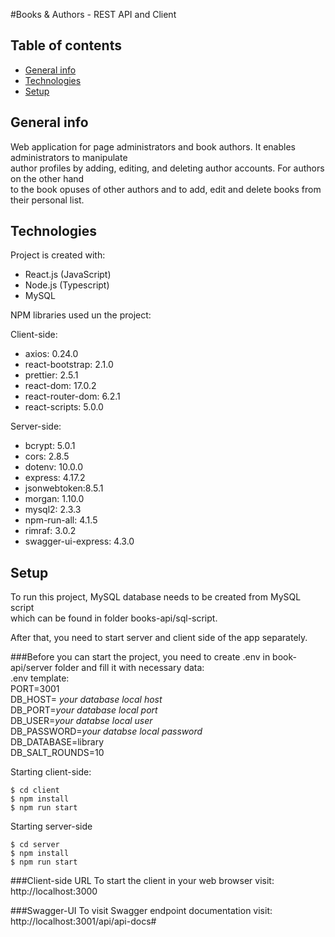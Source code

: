 #Books & Authors - REST API and Client

## Table of contents
* [General info](#general-info)
* [Technologies](#technologies)
* [Setup](#setup)

## General info
Web application for page administrators and book authors. It enables administrators to manipulate </br>
author profiles by adding, editing, and deleting author accounts. For authors on the other hand</br>
to the book opuses of other authors and to add, edit and delete books from their personal list.</br>

## Technologies
Project is created with:
* React.js (JavaScript)
* Node.js (Typescript)
* MySQL

NPM libraries used un the project:

Client-side:
* axios: 0.24.0
* react-bootstrap: 2.1.0
* prettier: 2.5.1 
* react-dom: 17.0.2
* react-router-dom: 6.2.1 
* react-scripts: 5.0.0

Server-side:
* bcrypt: 5.0.1
* cors: 2.8.5
* dotenv: 10.0.0
* express: 4.17.2
* jsonwebtoken:8.5.1
* morgan: 1.10.0
* mysql2: 2.3.3
* npm-run-all: 4.1.5
* rimraf: 3.0.2
* swagger-ui-express: 4.3.0

## Setup
To run this project, MySQL database needs to be created from MySQL script</br>
which can be found in folder books-api/sql-script.

After that, you need to start server and client side of the app separately.

###Before you can start the project, you need to create .env in book-api/server folder and fill it with necessary data:</br>
.env template:</br>
PORT=3001</br>
DB_HOST= *your database local host*</br>
DB_PORT=*your database local port*</br>
DB_USER=*your databse local user*</br>
DB_PASSWORD=*your databse local password*</br>
DB_DATABASE=library</br>
DB_SALT_ROUNDS=10

Starting client-side:
```
$ cd client
$ npm install
$ npm run start
```

Starting server-side
```
$ cd server
$ npm install
$ npm run start
```
###Client-side URL
To start the client in your web browser visit: http://localhost:3000

###Swagger-UI
To visit Swagger endpoint documentation visit:  http://localhost:3001/api/api-docs#


